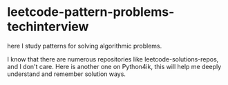 # leetcode-pattern-problems-techinterview
here I study patterns for solving algorithmic problems.

I know that there are numerous repositories like leetcode-solutions-repos, and I don't care.
Here is another one on Python4ik, this will help me deeply understand and remember solution ways.
